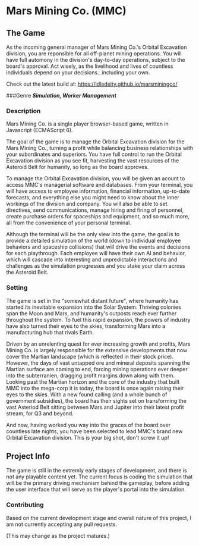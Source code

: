 # Mars Mining Co. (MMC)

## The Game
As the incoming general manager of Mars Mining Co.'s Orbital Excavation division, you are reponsible for all off-planet mining operations. You will have full automony in the division's day-to-day operations, subject to the board's approval. Act wisely, as the livelihood and lives of countless individuals depend on your decisions...including your own.

Check out the latest build at: https://idledeity.github.io/marsminingco/

###Genre
***Simulation, Worker Management***

### Description
Mars Mining Co. is a single player browser-based game, written in Javascript (ECMAScript 6).

The goal of the game is to manage the Orbital Excavation division for the Mars Mining Co., turning a profit while balancing business relationships with your subordinates and superiors. You have full control to run the Orbital Excavation division as you see fit, harvesting the vast resources of the Asteroid Belt for humanity, so long as the board approves.

To manage the Orbital Excavation division, you will be given an acount to access MMC's managerial software and databases. From your terminal, you will have access to employee information, financial information, up-to-date forecasts, and everything else you might need to know about the inner workings of the division and company. You will also be able to set directives, send communications, manage hiring and firing of personnel, create purchase orders for spaceships and equipment, and so much more, all from the convenience of your personal terminal.

Although the terminal will be the only view into the game, the goal is to provide a detailed simulation of the world (down to individual employee behaviors and spaceship collisions) that will drive the events and decisions for each playthrough. Each employee will have their own AI and behavior, which will cascade into interesting and unpredictable interactions and challenges as the simulation progresses and you stake your claim across the Asteroid Belt.

### Setting
The game is set in the "somewhat distant future", where humanity has started its inevitable expansion into the Solar System. Thriving colonies span the Moon and Mars, and humanity's outposts reach ever further throughout the system. To fuel this rapid expansion, the powers of industry have also turned their eyes to the skies, transforming Mars into a manufacturing hub that rivals Earth.

Driven by an unrelenting quest for ever increasing growth and profits, Mars Mining Co. is largely responsible for the extensive developments that now cover the Martian landscape (which is reflected in their stock price). However, the days of vast untapped ore and mineral deposits spanning the Martian surface are coming to end, forcing mining operations ever deeper into the subterranien, dragging profit margins down along with them. Looking past the Martian horizon and the core of the industry that built MMC into the mega-corp it is today, the board is once again raising their eyes to the skies. With a new found calling (and a whole bunch of government subsidies), the board has their sights set on transforming the vast Asteriod Belt sitting between Mars and Jupiter into their latest profit stream, for Q3 and beyond.

And now, having worked you way into the graces of the board over countless late nights, you have been selected to lead MMC's brand new Orbital Excavation division. This is your big shot, don't screw it up!

## Project Info
The game is still in the extremly early stages of development, and there is not any playable content yet. The current focus is coding the simulation that will be the primary driving mechanism behind the gameplay, before adding the user interface that will serve as the player's portal into the simulation.

### Contributing
Based on the current development stage and overall nature of this project, I am not currently accepting any pull requests.

(This may change as the project matures.)

